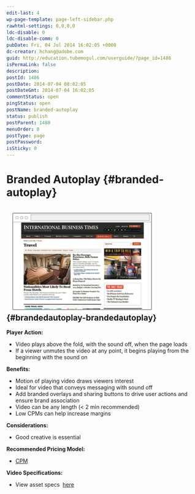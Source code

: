```yaml
---
edit-last: 4
wp-page-template: page-left-sidebar.php
rawhtml-settings: 0,0,0,0
ldc-disable: 0
ldc-disable-comm: 0
pubDate: Fri, 04 Jul 2014 16:02:05 +0000
dc-creator: hchang@adobe.com
guid: http://education.tubemogul.com/userguide/?page_id=1486
isPermaLink: false
description: 
postId: 1486
postDate: 2014-07-04 08:02:05
postDateGmt: 2014-07-04 16:02:05
commentStatus: open
pingStatus: open
postName: branded-autoplay
status: publish
postParent: 1480
menuOrder: 0
postType: page
postPassword: 
isSticky: 0
---
```


# Branded Autoplay {#branded-autoplay}

## &nbsp; [ ![BAP](assets/bap.png)](assets/bap.png) {#brandedautoplay-brandedautoplay}

**Player Action:**

* Video plays above the fold, with the sound off, when the page loads
* If a viewer unmutes the video at any point, it begins playing from the beginning with the sound on

**Benefits:**

* Motion of playing video draws viewers interest
* Ideal for video that conveys messaging with sound off
* Add branded overlays and sharing buttons to drive user actions and ensure brand association
* Video can be any length (< 2 min recommended)
* Low CPMs can help increase margins

**Considerations:**

* Good creative is essential

**Recommended Pricing Model:**

* [CPM](../user-guide/planning/ad-formats/performance-pricing/user-guideplanningad-formatsperformance-pricing.md)

**Video Specifications:**

* View asset specs&nbsp; [here](../user-guide/planning/ad-formats/ad-specs/user-guideplanningad-formatsad-specs.md)

